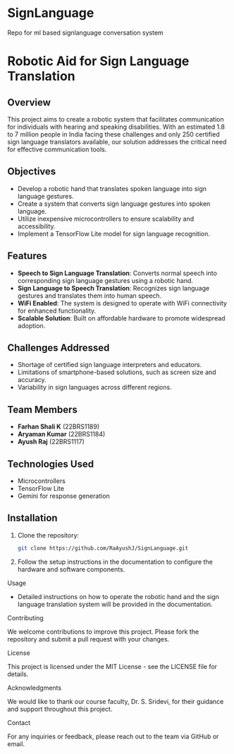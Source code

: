 # SignLanguage
Repo for ml based signlanguage conversation system 
# Robotic Aid for Sign Language Translation

## Overview
This project aims to create a robotic system that facilitates communication for individuals with hearing and speaking disabilities. With an estimated 1.8 to 7 million people in India facing these challenges and only 250 certified sign language translators available, our solution addresses the critical need for effective communication tools.

## Objectives
- Develop a robotic hand that translates spoken language into sign language gestures.
- Create a system that converts sign language gestures into spoken language.
- Utilize inexpensive microcontrollers to ensure scalability and accessibility.
- Implement a TensorFlow Lite model for sign language recognition.

## Features
- **Speech to Sign Language Translation**: Converts normal speech into corresponding sign language gestures using a robotic hand.
- **Sign Language to Speech Translation**: Recognizes sign language gestures and translates them into human speech.
- **WiFi Enabled**: The system is designed to operate with WiFi connectivity for enhanced functionality.
- **Scalable Solution**: Built on affordable hardware to promote widespread adoption.

## Challenges Addressed
- Shortage of certified sign language interpreters and educators.
- Limitations of smartphone-based solutions, such as screen size and accuracy.
- Variability in sign languages across different regions.

## Team Members
- **Farhan Shali K** (22BRS1189)
- **Aryaman Kumar** (22BRS1184)
- **Ayush Raj** (22BRS1117)

## Technologies Used
- Microcontrollers
- TensorFlow Lite
- Gemini for response generation

## Installation
1. Clone the repository:
   ```bash
   git clone https://github.com/RaAyushJ/SignLanguage.git

1. Follow the setup instructions in the documentation to configure the hardware and software components.

Usage

- Detailed instructions on how to operate the robotic hand and the sign language translation system will be provided in the documentation.

Contributing

We welcome contributions to improve this project. Please fork the repository and submit a pull request with your changes.

License

This project is licensed under the MIT License - see the LICENSE file for details.

Acknowledgments

We would like to thank our course faculty, Dr. S. Sridevi, for their guidance and support throughout this project.

Contact

For any inquiries or feedback, please reach out to the team via GitHub or email.
